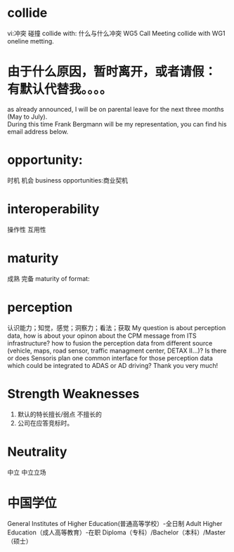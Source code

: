 # collide
vi:冲突 碰撞
collide with: 什么与什么冲突
WG5 Call Meeting collide with WG1 oneline metting.

# 由于什么原因，暂时离开，或者请假： 有默认代替我。。。。
as already announced, I will be on parental leave for the next three months (May to July).   
During this time Frank Bergmann will be my representation, you can find his email address below. 

# opportunity:
时机 机会
business opportunities:商业契机
# interoperability
操作性 互用性

# maturity
成熟 完备
maturity of format:

# perception
认识能力；知觉，感觉；洞察力；看法；获取
My question is about perception data, how is about your opinon about the CPM message from ITS infrastructure? how to fusion the perception data from different source (vehicle, maps, road sensor, traffic managment center, DETAX II...)? Is there or does Sensoris plan one common interface for those perception data which could be integrated to ADAS or AD driving? Thank you very much!

# Strength Weaknesses
1. 默认的特长擅长/弱点 不擅长的
2. 公司在应答竞标时。

# Neutrality
中立 中立立场

# 中国学位
General Institutes of Higher Education(普通高等学校）-全日制
Adult Higher Education（成人高等教育）-在职
Diploma（专科）/Bachelor（本科）/Master（硕士）
